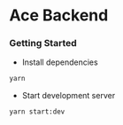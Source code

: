 # Ace Backend

### Getting Started

-   Install dependencies

```sh
yarn
```

-   Start development server

```sh
yarn start:dev
```
